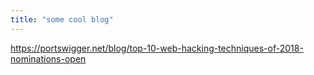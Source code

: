 ```yaml
---
title: "some cool blog"
---
```


https://portswigger.net/blog/top-10-web-hacking-techniques-of-2018-nominations-open
